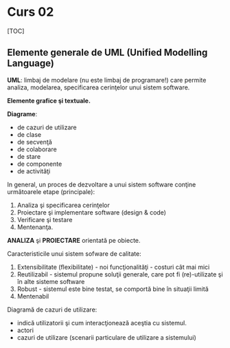 # Curs 02

 [TOC]

## Elemente generale de UML (Unified Modelling Language)

**UML**: limbaj de modelare (nu este limbaj de programare!) care permite analiza, modelarea, specificarea cerinţelor unui sistem software.

**Elemente grafice şi textuale.**

**Diagrame**:

- de cazuri de utilizare
- de clase
- de secvenţă
- de colaborare
- de stare
- de componente
- de activităţi

In general, un proces de dezvoltare a unui sistem software conţine următoarele etape (principale):

1. Analiza şi specificarea cerinţelor
2. Proiectare şi implementare software (design & code) 
3. Verificare şi testare
4. Mentenanţa.

**ANALIZA** şi **PROIECTARE** orientată pe obiecte.

Caracteristicile unui sistem sofware de calitate:
1. Extensibilitate (flexibilitate) - noi funcţionalităţi - costuri cât mai mici
2. Reutilizabil - sistemul propune soluţii generale, care pot fi (re)-utilizate şi în alte sisteme software
3. Robust - sistemul este bine testat, se comportă bine în situaţii limită
4. Mentenabil

Diagramă de cazuri de utilizare:
- indică utilizatorii şi cum interacţionează aceştia cu sistemul.
- actori
- cazuri de utilizare (scenarii particulare de utilizare a sistemului)


